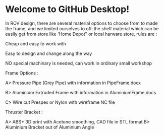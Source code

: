 # Welcome to GitHub Desktop!

In ROV design, there are several material options to choose from to made the frame, and we limited ourselves to off-the shelf material which can be easily get from store like 'Home Depot" or local harware store, rules are :

Cheap and easy to work with

Easy to design and change along the way

NO special machinary is needed, can work in ordinary small workshop


Frame Options : 

A> Pressure Pipe (Grey Pipe) with information in PipeFrame.docx

B> Aluminium Extruded Frame with information in AluminiumFrame.docs

C> Wire cut Prespex or Nylon with wireframe NC file

Thruster Bracket :

A>  ABS+ 3D print with Acetone smoothing, CAD file in STL format
B>  Aluminium Bracket out of Aluminium Angle
